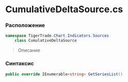 
# CumulativeDeltaSource.cs
### Расположение
```csharp
namespace TigerTrade.Chart.Indicators.Sources  
    class CumulativeDeltaSource
```

> Описание

### Синтаксис
```csharp
public override IEnumerable<string> GetSeriesList()
```
